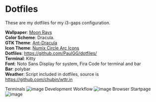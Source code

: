 # Dotfiles

These are my dotfiles for my i3-gaps configuration.

__Wallpaper__: [Moon Rays](https://imgur.com/a/jWSX7kq)  
__Color Scheme__: Dracula.  
__GTK Theme__: [Ant-Dracula](https://github.com/EliverLara/Ant-Dracula)  
__Icon Theme__: [Numix Circle Arc Icons](https://aur.archlinux.org/packages/numix-circle-arc-icons-git/)  
__Dotfiles__: https://github.com/PaulGG/dotfiles/  
__Terminal__: Kitty  
__Font__: Noto Sans Display for system, Fira Code for terminal and bar  
__Bar__: polybar  
__Weather__: Script included in dotfiles, source is https://github.com/chubin/wttr.in  

Terminals
![image](https://i.imgur.com/7NCfVz6.png)
Development Workflow
![image](https://i.imgur.com/FG29zC8.png)
Browser Startpage
![image](https://i.imgur.com/vKcr2ZV.png)
